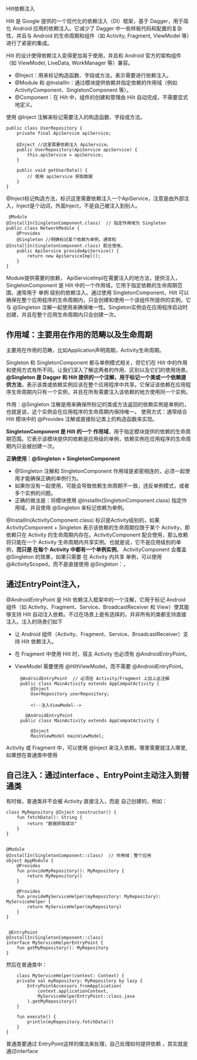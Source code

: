 Hilt依赖注入

Hilt 是 Google 提供的一个现代化的依赖注入（DI）框架，基于 Dagger，用于简化 Android 应用的依赖注入。它减少了 Dagger 中一些样板代码和配置的复杂性，并且与 Android 的生命周期和组件（如 Activity, Fragment, ViewModel 等）进行了紧密的集成。

Hilt 的设计使得依赖注入变得更加易于使用，并且和 Android 官方的架构组件（如 ViewModel, LiveData, WorkManager 等）兼容。

* @Inject：用来标记构造函数、字段或方法，表示需要进行依赖注入。
* @Module 和 @InstallIn：通过模块提供依赖并指定依赖的作用域（例如 ActivityComponent、SingletonComponent 等）。
* @Component：在 Hilt 中，组件的创建和管理由 Hilt 自动完成，不需要显式地定义。


使用 @Inject 注解来标记需要注入的构造函数、字段或方法。
 

	public class UserRepository {
	    private final ApiService apiService;
	
	    @Inject //这里需要依赖注入 ApiService。
	    public UserRepository(ApiService apiService) {
	        this.apiService = apiService;
	    }
	
	    public void getUserData() {
	        // 使用 apiService 获取数据
	    }
	}
	
 @Inject标记构造方法，标识这里需要依赖注入一个ApiService，注意是由外部注入，Inject是个动词，外面Inject，不是自己被注入到别人。
 
	 @Module
	@InstallIn(SingletonComponent.class)  // 指定作用域为 Singleton
	public class NetworkModule {
	    @Provides
	    @Singleton //明确标记某个依赖为单例，通常和 @InstallIn(SingletonComponent.class) 配合使用。
	    public ApiService provideApiService() {
	        return new ApiServiceImpl();
	    }
	}
	
Module提供需要的依赖，	ApiServiceImpl在需要注入的地方法，提供注入，SingletonComponent 是 Hilt 中的一个作用域，它用于指定依赖的生命周期范围，通常用于 单例 级别的依赖注入。通过使用 SingletonComponent，Hilt 可以确保在整个应用程序的生命周期内，只会创建和使用一个该组件所提供的实例，它与 @Singleton 注解一起使用来确保唯一性。Singleton实例会在应用程序启动时创建，并且在整个应用生命周期内只会创建一次。

## 作用域：主要用在作用的范畴以及生命周期

主要用在作用的范畴，比如Application声明周期，Activity生命周期。

Singleton 和 SingletonComponent 都与单例模式相关，但它们在 Hilt 中的作用和使用方式有所不同。让我们深入了解这两者的作用、区别以及它们的使用场景。**@Singleton 是 Dagger 和 Hilt 提供的一个注解，用于标记一个类或一个依赖提供方法**，表示该类或依赖实例应该在整个应用程序中共享。它保证该依赖在应用程序生命周期内只有一个实例，并且在所有需要注入该依赖的地方使用同一个实例。

作用：@Singleton 注解是用来确保所标记的类或方法返回的依赖实例是单例的，也就是说，这个实例会在应用程序的生命周期内保持唯一。
使用方式：通常结合 Hilt 模块中的 @Provides 注解或直接标记类上的构造函数来实现。

**SingletonComponent 是 Hilt 的一个 作用域**，用于指定模块提供的依赖的生命周期范围。它表示该模块提供的依赖是应用级的单例，依赖实例在应用程序的生命周期内只会被创建一次。

**正确使用：@Singleton + SingletonComponent**

* @Singleton 注解和 SingletonComponent 作用域是紧密相连的，必须一起使用才能确保正确的单例行为。
* 如果你没有一起使用，可能会导致依赖生命周期不一致，违反单例模式，或者多个实例的问题。
* 正确的做法是：将模块使用 @InstallIn(SingletonComponent.class) 指定作用域，并且使用 @Singleton 来标记依赖为单例。

@InstallIn(ActivityComponent.class)  标识是Activity级别的，如果ActivityComponent + Singleton  表示该依赖的生命周期仅限于某个 Activity，即依赖只在 Activity 的生命周期内存在。ActivityComponent 配合使用，那么依赖将只能在一个 Activity 生命周期内共享实例。也就是说，它不是应用级别的单例，**而只是 在每个 Activity 中都有一个单例实例**。 ActivityComponent 会覆盖 @Singleton 的效果，如果只需要 在 Activity 内共享 单例，可以使用 @ActivityScoped，而不是直接使用 @Singleton：，


## 通过EntryPoint注入，

@AndroidEntryPoint 是 Hilt 依赖注入框架中的一个注解，它用于标记 Android 组件（如 Activity、Fragment、Service、BroadcastReceiver 和 View）使其能够支持 Hilt 自动注入依赖。不过在场景上是有选择的，并非所有的类都支持直接注入。注入的场景们如下

* 让 Android 组件（Activity、Fragment、Service、BroadcastReceiver）支持 Hilt 依赖注入。
* 在 Fragment 中使用 Hilt 时，宿主 Activity 也必须有 @AndroidEntryPoint。
* ViewModel 需要使用 @HiltViewModel，而不需要 @AndroidEntryPoint。

		@AndroidEntryPoint  // 必须在 Activity/Fragment 上加上此注解
		public class MainActivity extends AppCompatActivity {
		    @Inject
		    UserRepository userRepository;
		    
		    <!--注入ViewModel-->
		    
	      @AndroidEntryPoint
		public class MainActivity extends AppCompatActivity {
		
		    @Inject
		    MainViewModel mainViewModel;
	    
 Activity 或 Fragment 中，可以使用 @Inject 来注入依赖。哪里需要就注入哪里, 如果想在普通类中使用
 
##  自己注入：通过interface 、EntryPoint主动注入到普通类

有时候，普通类并不会被 Activity 直接注入，而是 自己创建的，例如：

	class MyRepository @Inject constructor() {
	    fun fetchData(): String {
	        return "数据获取成功"
	    }
	}


	@Module
	@InstallIn(SingletonComponent::class)  // 作用域：整个应用
	object AppModule {
	    @Provides
	    fun provideMyRepository(): MyRepository {
	        return MyRepository()
	    }
	
	    @Provides
	    fun provideMyServiceHelper(myRepository: MyRepository): MyServiceHelper {
	        return MyServiceHelper(myRepository)
	    }
	}

 
	 @EntryPoint
	@InstallIn(SingletonComponent::class)
	interface MyServiceHelperEntryPoint {
	    fun getMyRepository(): MyRepository
	}
	

然后在普通类中：
  
		class MyServiceHelper(context: Context) {
	    private val myRepository: MyRepository by lazy {
	        EntryPointAccessors.fromApplication(
	            context.applicationContext,
	            MyServiceHelperEntryPoint::class.java
	        ).getMyRepository()
	    }
	
	    fun execute() {
	        println(myRepository.fetchData())
	    }
	}
	
普通类要通过 EntryPoint这样的做法来处理，自己处理如何提供依赖 ，其实就是通过interface
